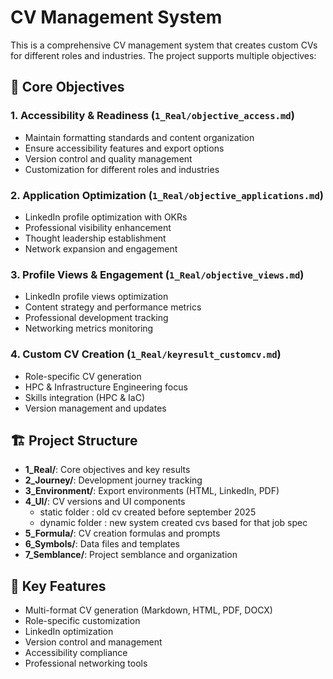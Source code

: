 # CV Management System

This is a comprehensive CV management system that creates custom CVs for different roles and industries. The project supports multiple objectives:

## 🎯 Core Objectives

### 1. **Accessibility & Readiness** (`1_Real/objective_access.md`)
- Maintain formatting standards and content organization
- Ensure accessibility features and export options
- Version control and quality management
- Customization for different roles and industries

### 2. **Application Optimization** (`1_Real/objective_applications.md`)
- LinkedIn profile optimization with OKRs
- Professional visibility enhancement
- Thought leadership establishment
- Network expansion and engagement

### 3. **Profile Views & Engagement** (`1_Real/objective_views.md`)
- LinkedIn profile views optimization
- Content strategy and performance metrics
- Professional development tracking
- Networking metrics monitoring

### 4. **Custom CV Creation** (`1_Real/keyresult_customcv.md`)
- Role-specific CV generation
- HPC & Infrastructure Engineering focus
- Skills integration (HPC & IaC)
- Version management and updates

## 🏗️ Project Structure

- **1_Real/**: Core objectives and key results
- **2_Journey/**: Development journey tracking
- **3_Environment/**: Export environments (HTML, LinkedIn, PDF)
- **4_UI/**: CV versions and UI components
    - static folder  : old cv created before september 2025
    - dynamic folder : new system created cvs based for that job spec
- **5_Formula/**: CV creation formulas and prompts
- **6_Symbols/**: Data files and templates
- **7_Semblance/**: Project semblance and organization

## 🚀 Key Features

- Multi-format CV generation (Markdown, HTML, PDF, DOCX)
- Role-specific customization
- LinkedIn optimization
- Version control and management
- Accessibility compliance
- Professional networking tools